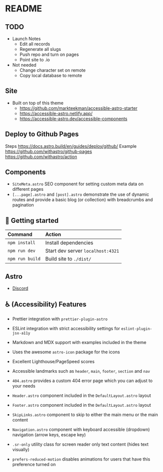 
# README


## TODO

- Launch Notes
    - Edit all records
    - Regenerate all slugs
    - Push repo and turn on pages
    - Point site to .io
- Not needed
    - Change character set on remote
    - Copy local database to remote


## Site

- Built on top of this theme 
    - https://github.com/markteekman/accessible-astro-starter
    - https://accessible-astro.netlify.app/
    - https://accessible-astro.dev/accessible-components



## Deploy to Github Pages

Steps
https://docs.astro.build/en/guides/deploy/github/
Example
https://github.com/withastro/github-pages
https://github.com/withastro/action



## Components

- `SiteMeta.astro` SEO component for setting custom meta data on different pages
- `[...page].astro` and `[post].astro` demonstrate the use of dynamic routes and provide a basic blog (or collection) with breadcrumbs and pagination


## 🚀 Getting started

| Command           | Action                            |
| :---------------- | :-------------------------------- |
| `npm install`     | Install dependencies              |
| `npm run dev`     | Start dev server `localhost:4321` |
| `npm run build`   | Build site to `./dist/`           |


## Astro

- [Discord](https://discord.com/channels/830184174198718474/1019713903481081876/threads/1182497969711358033)









## ♿ (Accessibility) Features


- Prettier integration with `prettier-plugin-astro`
- ESLint integration with strict accessibility settings for `eslint-plugin-jsx-a11y`
- Markdown and MDX support with examples included in the theme
- Uses the awesome `astro-icon` package for the icons
- Excellent Lighthouse/PageSpeed scores
- Accessible landmarks such as `header`, `main`, `footer`, `section` and `nav`
- `404.astro` provides a custom 404 error page which you can adjust to your needs
- `Header.astro` component included in the `DefaultLayout.astro` layout
- `Footer.astro` component included in the `DefaultLayout.astro` layout
- `SkipLinks.astro` component to skip to either the main menu or the main content
- `Navigation.astro` component with keyboard accessible (dropdown) navigation (arrow keys, escape key)

- `.sr-only` utility class for screen reader only text content (hides text visually)
- `prefers-reduced-motion` disables animations for users that have this preference turned on



